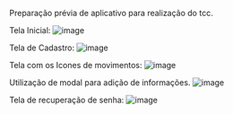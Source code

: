 Preparação prévia de aplicativo para realização do tcc.

Tela Inicial:
![image](https://github.com/user-attachments/assets/781013e4-2ee6-4392-8c78-d0242d019b8a)

Tela de Cadastro:
![image](https://github.com/user-attachments/assets/9bccc32e-c0de-4fee-b52c-e9dc8dc01e5d)

Tela com os Icones de movimentos:
![image](https://github.com/user-attachments/assets/e2153415-b648-4e16-ac31-18d0aaafc593)

Utilização de modal para adição de informações.
![image](https://github.com/user-attachments/assets/fd466036-2b81-4efa-bf5d-b8b4d5c44f8c)

Tela de recuperação de senha:
![image](https://github.com/user-attachments/assets/c0ba49cd-d789-45a6-8220-065dd0363d5f)
